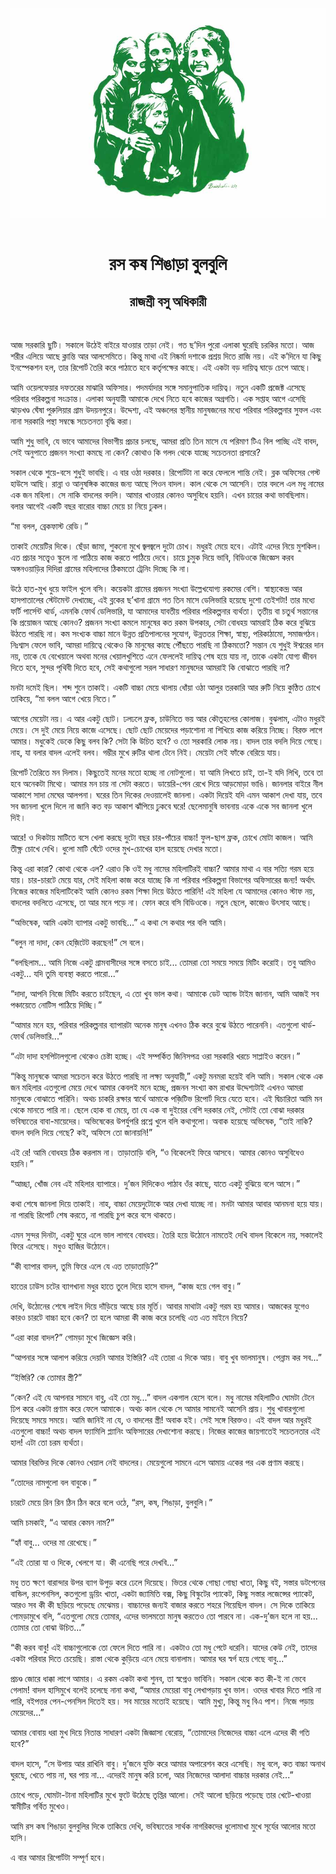 <div align=center> <img src="../../metadata/images/rabibasariya/রস-কষ-শিঙাড়া-বুলবুলি-রাজশ্রী-বসু-অধিকারী.jpg" align="center"></div><br><h1 align=center>রস কষ শিঙাড়া বুলবুলি</h1>
<h2 align=center>রাজশ্রী বসু অধিকারী</h2><br>

আজ সরকারি ছুটি। সকালে উঠেই বাইরে যাওয়ার তাড়া নেই। গত ছ’দিন পুরো এলাকা ঘুরেছি চরকির মতো। আজ শরীর এলিয়ে আছে ক্লান্তি আর আলসেমিতে। কিন্তু মাথা এই নিষ্কর্মা দশাকে প্রশ্রয় দিতে রাজি নয়। এই ক’দিনে যা কিছু ইনস্পেকশন হল,
তার রিপোর্ট তৈরি করে পাঠাতে হবে কর্তৃপক্ষের কাছে। এই একটা বড় দায়িত্ব ঘাড়ে চেপে আছে।

আমি ওয়েলফেয়ার দফতরের মাঝারি অফিসার। পদমর্যাদার সঙ্গে সমানুপাতিক দায়িত্ব। নতুন একটি প্রজেক্ট এসেছে পরিবার পরিকল্পনা সংক্রান্ত। এলাকা অনুযায়ী আমাকে দেখে নিতে হবে কাজের অগ্রগতি। এক সপ্তাহ আগে এসেছি ঝাড়খণ্ড ঘেঁষা পুরুলিয়ার গ্রাম উদয়নপুরে। উদ্দেশ্য, এই অঞ্চলের স্থানীয় মানুষজনের মধ্যে পরিবার পরিকল্পনার সুফল এবং নানা সরকারি পন্থা সম্বন্ধে সচেতনতা বৃদ্ধি করা।

আমি শুধু ভাবি, যে ভাবে আমাদের বিভাগীয় প্রচার চলছে, আমরা প্রতি তিন মাসে যে পরিমাণ টিএ বিল পাচ্ছি এই বাবদ, সেই অনুপাতে প্রজনন সংখ্যা কমছে না কেন? কোথাও কি গলদ থেকে যাচ্ছে সচেতনতা প্রসারে?

সকাল থেকে শুয়ে-বসে শুধুই ভাবছি। এ বার ওঠা দরকার। রিপোর্টটা না করে ফেললে শান্তি নেই। ব্লক অফিসের গেস্ট হাউসে আছি। রান্না ও আনুষঙ্গিক কাজের জন্য আছে পিওন বাদল। কাল থেকে সে আসেনি। তার বদলে এল মধু নামের এক জন মহিলা। সে নাকি বাদলের বদলি। আমার খাওয়ার কোনও অসুবিধে হয়নি। এখন চায়ের কথা ভাবছিলাম। বলার আগেই একটি বছর বারোর বাচ্চা মেয়ে চা নিয়ে ঢুকল।

“মা বলল, ব্রেকফাস্ট রেডি।”

তাকাই মেয়েটির দিকে। ছেঁড়া জামা, শুকনো মুখে জ্বলজ্বলে দুটো চোখ। মধুরই মেয়ে হবে। এটাই এদের নিয়ে মুশকিল। এত প্রচার সত্ত্বেও স্কুলে না পাঠিয়ে কাজ করতে পাঠিয়ে দেবে। চায়ে চুমুক দিয়ে ভাবি, বিডিওকে জিজ্ঞেস করব অঙ্গনওয়াড়ির দিদিরা গ্রামের মহিলাদের ঠিকমতো ট্রেনিং দিচ্ছে কি না।

উঠে হাত-মুখ ধুয়ে ফাইল খুলে বসি। কয়েকটা গ্রামের প্রজনন সংখ্যা উল্লেখযোগ্য রকমের বেশি। স্বাস্থ্যকেন্দ্র আর হাসপাতালের স্টেটমেন্ট দেখাচ্ছে, এই ব্লকের ছ’খানা গ্রামে গত তিন মাসে ডেলিভারি হয়েছে দুশো তেইশটা! তার মধ্যে ফর্টি পার্সেন্ট থার্ড, এমনকি ফোর্থ ডেলিভারি, যা আমাদের যাবতীয় পরিবার পরিকল্পনার ব্যর্থতা। তৃতীয় বা চতুর্থ সন্তানের কি প্রয়োজন আছে কোনও? প্রজনন সংখ্যা কমলে মানুষের কত রকম উপকার, সেটা বোধহয় আমরাই ঠিক করে বুঝিয়ে উঠতে পারছি না। কম সংখ্যক বাচ্চা মানে উন্নত প্রতিপালনের সুযোগ, উন্নততর শিক্ষা, স্বাস্থ্য, পরিকাঠামো, সমাজগঠন। নিঃশ্বাস ফেলে ভাবি, আমরা দায়িত্বে থেকেও কি মানুষের কাছে পৌঁছতে পারছি না ঠিকমতো? সন্তান যে শুধুই ঈশ্বরের দান নয়, তাকে যে বেখেয়ালে অথবা মনের খেয়ালখুশিতে এনে ফেললেই দায়িত্ব শেষ হয়ে যায় না, তাকে একটা যোগ্য জীবন দিতে হবে, সুন্দর পৃথিবী দিতে হবে, সেই কথাগুলো সরল সাধারণ মানুষদের আমরাই কি বোঝাতে পারছি না?

মনটা দমেই ছিল। শব্দ শুনে তাকাই। একটি বাচ্চা মেয়ে থালায় ধোঁয়া ওঠা আলুর তরকারি আর রুটি নিয়ে কুণ্ঠিত চোখে তাকিয়ে, “মা বলল আগে খেয়ে নিতে।”

আগের মেয়েটা নয়। এ আর একটু ছোট। ঢলঢলে ফ্রক, চাউনিতে ভয় আর কৌতূহলের কোলাজ। বুঝলাম, এটাও মধুরই মেয়ে। সে দুই মেয়ে নিয়ে কাজে এসেছে। ছোট ছোট মেয়েদের পড়াশোনা না শিখিয়ে কাজ করিয়ে নিচ্ছে। বিরক্ত লাগে আমার। মধুকেই ডেকে কিছু বলব কি? সেটা কি উচিত হবে? ও তো সরকারি লোক নয়। বাদল তার বদলি দিয়ে গেছে। নাহ, যা বলার বাদল এলেই বলব। গম্ভীর মুখে রুটির থালা টেনে নিই। মেয়েটা সেই ফাঁকে বেরিয়ে যায়।

রিপোর্ট তৈরিতে মন দিলাম। কিছুতেই মনের মতো হচ্ছে না নোটগুলো। যা আমি লিখতে চাই, তা-ই যদি লিখি, তবে তা হবে অনেকটা মিথ্যে। আমার মন চায় না সেটা করতে। ডায়েরি-পেন রেখে দিয়ে আড়মোড়া ভাঙি। জানলার বাইরে নীল আকাশে সাদা মেঘের আলপনা। ঘরের তিন দিকের দেওয়ালেই জানলা। একটা দিয়েই যদি এমন আকাশ দেখা যায়, তবে সব জানলা খুলে দিলে না জানি কত বড় আকাশ ঝাঁপিয়ে ঢুকবে ঘরে! ছেলেমানুষি ভাবনায় একে একে সব জানলা খুলে দিই।

আরে! ও দিকটায় মাটিতে বসে খেলা করছে দুটো বছর চার-পাঁচের বাচ্চা! ফুল-ছাপ ফ্রক, চোখে মোটা কাজল। আমি তীক্ষ্ণ চোখে দেখি। ধুলো মাটি ঘেঁটে ওদের মুখ-চোখের হাল হয়েছে দেখার মতো।

কিন্তু এরা কারা? কোথা থেকে এল? এরাও কি ওই মধু নামের মহিলাটিরই বাচ্চা? আমার মাথা এ বার সত্যি গরম হয়ে যায়। চার-চারটে মেয়ে যার, সেই মহিলা কাজ করে যাচ্ছে কি না পরিবার পরিকল্পনা বিভাগের অফিসারের জন্য! অর্থাৎ নিজের কাজের মহিলাটিকেই আমি কোনও রকম শিক্ষা দিয়ে উঠতে পারিনি! এই মহিলা যে আমাদের কোনও স্টাফ নয়, বাদলের বদলিতে এসেছে, তা আর মনে পড়ে না। ফোন করে বসি বিডিওকে। নতুন ছেলে, কাজেও উৎসাহ আছে।

“অভিষেক, আমি একটা ব্যাপার একটু ভাবছি...” এ কথা সে কথার পর বলি আমি।

“বলুন না দাদা, কেন হেজ়িটেট করছেন!” সে বলে।

“বলছিলাম... আমি নিজে একটু গ্রামবাসীদের সঙ্গে বসতে চাই... তোমরা তো সময়ে সময়ে মিটিং করোই। তবু আমিও একটু... যদি তুমি ব্যবস্থা করতে পারো...”

“দাদা, আপনি নিজে মিটিং করতে চাইছেন, এ তো খুব ভাল কথা। আমাকে ডেট অ্যান্ড টাইম জানান, আমি আজই সব পঞ্চায়েতে নোটিস পাঠিয়ে দিচ্ছি।”

“আমার মনে হয়, পরিবার পরিকল্পনার ব্যাপারটা অনেক মানুষ এখনও ঠিক করে বুঝে উঠতে পারেননি। এতগুলো থার্ড-ফোর্থ ডেলিভারি...”

“এটা দাদা হসপিটালগুলো থেকেও চেষ্টা হচ্ছে। এই সম্পর্কিত জিনিসপত্র ওরা সরকারি খরচে সাপ্লাইও করেন।”

“কিন্তু মানুষকে আমরা সচেতন করে উঠতে পারছি না লক্ষ্য অনুযায়ী,” একটু মনমরা হয়েই বলি আমি। সকাল থেকে এক জন মহিলার এতগুলো মেয়ে দেখে আমার কেবলই মনে হচ্ছে, প্রজনন সংখ্যা কম রাখার উদ্দেশ্যটাই এখনও আমরা মানুষকে বোঝাতে পারিনি। অথচ চাকরি রক্ষার স্বার্থে আমাকে পজ়িটিভ রিপোর্ট দিয়ে যেতে হবে। এই দ্বিচারিতা আমি মন থেকে মানতে পারি না। ছেলে হোক বা মেয়ে, তা যে এক বা দুইয়ের বেশি দরকার নেই, সেটাই তো বোঝা দরকার ভবিষ্যতের বাবা-মায়েদের। অভিষেকের উপর্যুপরি প্রশ্নে খুলে বলি কথাগুলো। অবাক হয়েছে অভিষেক, “তাই নাকি? বাদল বদলি দিয়ে গেছে? কই, অফিসে তো জানায়নি!”

এই রে! আমি বোধহয় ঠিক করলাম না। তাড়াতাড়ি বলি, “ও বিকেলেই ফিরে আসবে। আমার কোনও অসুবিধেও হয়নি।”

“আচ্ছা, খোঁজ নেব এই মহিলার ব্যাপারে। দু’জন দিদিকেও পাঠাব ওঁর কাছে, যাতে একটু বুঝিয়ে বলে আসে।”

কথা শেষে জানলা দিয়ে তাকাই। নাহ, বাচ্চা মেয়েদুটোকে আর দেখা যাচ্ছে না। মনটা আমার আবার আনমনা হয়ে যায়। না পারছি রিপোর্ট শেষ করতে, না পারছি চুপ করে বসে থাকতে।

এমন সুন্দর দিনটা, একটু ঘুরে এলে ভাল লাগবে বোধহয়। তৈরি হয়ে উঠোনে নামতেই দেখি বাদল বিকেলে নয়, সকালেই ফিরে এসেছে। মধুও হাজির উঠোনে।

“কী ব্যাপার বাদল, তুমি ফিরে এলে যে এত তাড়াতাড়ি?”

হাতের ঢাউস চটের ব্যাগখানা মধুর হাতে তুলে দিয়ে হাসে বাদল, “কাজ হয়ে গেল বাবু।”

দেখি, উঠোনের শেষে লাইন দিয়ে দাঁড়িয়ে আছে চার মূর্তি। আবার মাথাটা একটু গরম হয় আমার। আজকের যুগেও কারও চারটে বাচ্চা হবে কেন? তা হলে আমরা কী কাজ করে চলেছি এত এত মাইনে নিয়ে?

“এরা কারা বাদল?” গোমড়া মুখে জিজ্ঞেস করি।

“আপনার সঙ্গে আলাপ করিয়ে দেয়নি আমার ইস্তিরি? এই তোরা এ দিকে আয়। বাবু খুব ভালমানুষ। পেন্নাম কর সব...”

“ইস্তিরি? কে তোমার স্ত্রী?”

“কেন? এই যে আপনার সামনে বাবু, এই তো মধু...” বাদল একগাল হেসে বলে। মধু নামের মহিলাটিও ঘোমটা টেনে ঢিপ করে একটা প্রণাম করে ফেলে আমাকে। অথচ কাল থেকে সে আমার সামনেই আসেনি প্রায়। শুধু খাবারগুলো দিয়েছে সময়ে সময়ে। আমি জানিই না যে, ও বাদলের স্ত্রী! অবাক হই। সেই সঙ্গে বিরক্তও। এই বাদল আর মধুরই এতগুলো বাচ্চা! অথচ বাদল ফ্যামিলি প্ল্যানিং অফিসারের দেখাশোনা করছে। নিজের কাজের জায়গাতেই সচেতনতার এই হাল! এটা তো চরম ব্যর্থতা।

আমার বিরক্তির দিকে কোনও খেয়াল নেই বাদলের। মেয়েগুলো সামনে এসে আমায় একের পর এক প্রণাম করছে।

“তোদের নামগুলো বল বাবুকে।”

চারটে মেয়ে রিন রিন ঠিন ঠিন করে বলে ওঠে, “রস, কষ, শিঙাড়া, বুলবুলি।”

আমি চমকাই, “এ আবার কেমন নাম?”

“হ্যাঁ বাবু... ওদের মা রেখেছে।”

“এই তোরা যা ও দিকে, খেলগে যা। কী এনেছি পরে দেখবি...”

মধু তত ক্ষণে বারান্দার উপর ব্যাগ উপুড় করে ঢেলে দিয়েছে। ভিতর থেকে গোছা গোছা খাতা, কিছু বই, সস্তার ডটপেনের বান্ডিল, রংপেনসিল, কতগুলো ড্রয়িং খাতা, একটা জ্যামিতি বক্স, কিছু বিস্কুটের প্যাকেট, কিছু সস্তার লজেন্সের প্যাকেট, আরও সব কী কী ছড়িয়ে পড়েছে মেঝেময়। বাচ্চাদের জন্যই বাজার করতে শহরে গিয়েছিল বাদল। সে দিকে তাকিয়ে গোমড়ামুখে বলি, “এতগুলো মেয়ে তোমার, এদের ভালমতো মানুষ করতেও তো পারবে না। এক-দু’জন হলে না হয়... তোমার তো বোঝা উচিত...”

“কী করব বাবু! এই বাচ্চাগুলোকে তো ফেলে দিতে পারি না। একটাও তো মধু পেটে ধরেনি। যাদের কেউ নেই, তাদের একটা পরিবার দিতে চেয়েছি। রাস্তা থেকে কুড়িয়ে এনে মেয়ে বানালাম। আমার ঘর স্বর্গ হয়ে গেছে বাবু...”

প্রচণ্ড জোরে ধাক্কা লাগে আমার। এ রকম একটা কথা শুনব, তা স্বপ্নেও ভাবিনি। সকাল থেকে কত কী-ই না ভেবে গেলাম! বাদল হাসিমুখে বলেই চলেছে নানা কথা, “আমার মেয়েরা বাবু লেখাপড়ায় খুব ভাল। ওদের খাবার দিতে পারি না পারি, বইপত্তর পেন-পেনসিল দিতেই হয়। সব মায়ের মতোই হয়েছে। আমি মুখ্যু, কিন্তু মধু বিএ পাশ। নিজে পড়ায় মেয়েদের...”

আমার বোবায় ধরা মুখ দিয়ে নিতান্ত সাধারণ একটা জিজ্ঞাসা বেরোয়, “তোমাদের নিজেদের বাচ্চা এলে এদের কী গতি হবে?”

বাদল হাসে, “সে উপায় আর রাখিনি বাবু। দু’জনে যুক্তি করে আমার অপারেশন করে এসেছি। মধু বলে, কত বাচ্চা অনাথ ঘুরছে, খেতে পায় না, ঘর পায় না... এদেরই মানুষ করি চলো, আর নিজেদের আলাদা বাচ্চার দরকার নেই...”

চোখে পড়ে, ঘোমটা-টানা মহিলাটির মুখে ফুটে উঠেছে তৃপ্তির আলো। সেই আলো ছড়িয়ে পড়েছে তার খেটে-খাওয়া স্বামীটির গর্বিত মুখেও।

আমি রস কষ শিঙাড়া বুলবুলির দিকে তাকিয়ে দেখি, ভবিষ্যতের সার্থক নাগরিকদের ধুলোমাখা মুখে সূর্যের আলোর মতো হাসি।

এ বার আমার রিপোর্টটা সম্পূর্ণ হবে।



